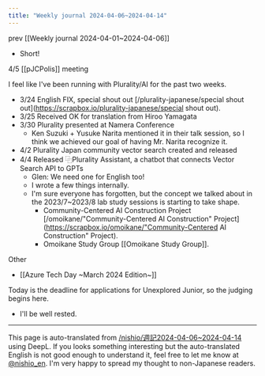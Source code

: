 ```yaml
---
title: "Weekly journal 2024-04-06~2024-04-14"
---
```


prev  [[Weekly journal 2024-04-01~2024-04-06]]
- Short!

4/5 [[pJCPolis]] meeting

I feel like I've been running with Plurality/AI for the past two weeks.
- 3/24 English FIX, special shout out [/plurality-japanese/special shout out](https://scrapbox.io/plurality-japanese/special shout out).
- 3/25 Received OK for translation from Hiroo Yamagata
- 3/30 Plurality presented at Namera Conference
    - Ken Suzuki + Yusuke Narita mentioned it in their talk session, so I think we achieved our goal of having Mr. Narita recognize it.
- 4/2 Plurality Japan community vector search created and released
- 4/4 Released ⿻Plurality Assistant, a chatbot that connects Vector Search API to GPTs
    - Glen: We need one for English too!
    - I wrote a few things internally.
    - I'm sure everyone has forgotten, but the concept we talked about in the 2023/7~2023/8 lab study sessions is starting to take shape.
        - Community-Centered AI Construction Project [/omoikane/"Community-Centered AI Construction" Project](https://scrapbox.io/omoikane/"Community-Centered AI Construction" Project).
        - Omoikane Study Group [[Omoikane Study Group]].

Other
- [[Azure Tech Day ~March 2024 Edition~]]

Today is the deadline for applications for Unexplored Junior, so the judging begins here.
- I'll be well rested.


---
This page is auto-translated from [/nishio/週記2024-04-06~2024-04-14](https://scrapbox.io/nishio/週記2024-04-06~2024-04-14) using DeepL. If you looks something interesting but the auto-translated English is not good enough to understand it, feel free to let me know at [@nishio_en](https://twitter.com/nishio_en). I'm very happy to spread my thought to non-Japanese readers.